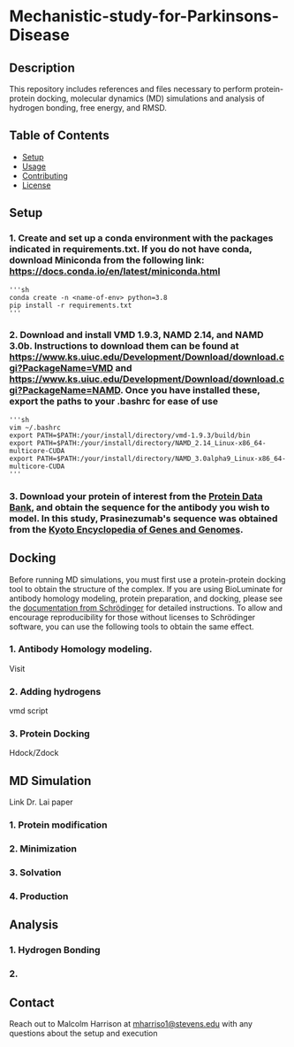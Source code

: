 # Mechanistic-study-for-Parkinsons-Disease

## Description
This repository includes references and files necessary to perform protein-protein docking, molecular dynamics (MD) simulations and analysis of hydrogen bonding, free energy, and RMSD.


## Table of Contents
- [Setup](#setup)
- [Usage](#usage)
- [Contributing](#contributing)
- [License](#license)

## Setup

### 1. Create and set up a conda environment with the packages indicated in requirements.txt. If you do not have conda, download Miniconda from the following link: https://docs.conda.io/en/latest/miniconda.html

	'''sh
	conda create -n <name-of-env> python=3.8
	pip install -r requirements.txt
	'''

### 2. Download and install VMD 1.9.3, NAMD 2.14, and NAMD 3.0b. Instructions to download them can be found at https://www.ks.uiuc.edu/Development/Download/download.cgi?PackageName=VMD and https://www.ks.uiuc.edu/Development/Download/download.cgi?PackageName=NAMD. Once you have installed these, export the paths to your .bashrc for ease of use

	'''sh
	vim ~/.bashrc
	export PATH=$PATH:/your/install/directory/vmd-1.9.3/build/bin
	export PATH=$PATH:/your/install/directory/NAMD_2.14_Linux-x86_64-multicore-CUDA
	export PATH=$PATH:/your/install/directory/NAMD_3.0alpha9_Linux-x86_64-multicore-CUDA
	'''

### 3. Download your protein of interest from the [Protein Data Bank](https://www.kegg.jp/), and obtain the sequence for the antibody you wish to model. In this study, Prasinezumab's sequence was obtained from the [Kyoto Encyclopedia of Genes and Genomes](https://www.kegg.jp/).

## Docking

Before running MD simulations, you must first use a protein-protein docking tool to obtain the structure of the complex. If you are using BioLuminate for antibody homology modeling, protein preparation, and docking, please see the [documentation from Schrödinger](https://learn.schrodinger.com/private/edu/release/current/Documentation/html/bioluminate/maestro-bioluminate-homepage.htm?tocpath=Biologics%20Drug%20Discovery%7CMaestro%20BioLuminate%7C_____0) for detailed instructions. To allow and encourage reproducibility for those without licenses to Schrödinger software, you can use the following tools to obtain the same effect. 

### 1. Antibody Homology modeling.

Visit 

### 2. Adding hydrogens

vmd script

### 3. Protein Docking

Hdock/Zdock

## MD Simulation

Link Dr. Lai paper

### 1. Protein modification

### 2. Minimization

### 3. Solvation

### 4. Production

## Analysis

### 1. Hydrogen Bonding

### 2. 

## Contact

Reach out to Malcolm Harrison at mharriso1@stevens.edu with any questions about the setup and execution
